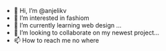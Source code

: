- 👋 Hi, I’m @anjelikv
- 👀 I’m interested in fashiom
- 🌱 I’m currently learning web design ...
- 💞️ I’m looking to collaborate on my newest project...
- 📫 How to reach me no where

<!---
anjelikv/anjelikv is a ✨ special ✨ repository because its `README.md` (this file) appears on your GitHub profile.
You can click the Preview link to take a look at your changes.
--->
